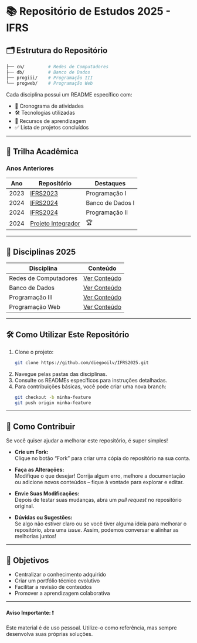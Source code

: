 # 📚 Repositório de Estudos 2025 - IFRS

## 🗂 Estrutura do Repositório

```bash
├── cn/         # Redes de Computadores
├── db/         # Banco de Dados
├── progiii/    # Programação III
└── progweb/    # Programação Web
```

Cada disciplina possui um README específico com:
- 📅 Cronograma de atividades
- 🛠 Tecnologias utilizadas
- 📖 Recursos de aprendizagem
- ✅ Lista de projetos concluídos

---

## 🚀 Trilha Acadêmica

### Anos Anteriores
| Ano | Repositório | Destaques |
|-----|-------------|-----------|
| 2023 | [IFRS2023](https://github.com/diegooilv/IFRS2023) | Programação I |
| 2024 | [IFRS2024](https://github.com/diegooilv/BancoDeDados-I-IFRS) | Banco de Dados I |
| 2024 | [IFRS2024](https://github.com/diegooilv/IFRS2024) | Programação II |
| 2024 | [Projeto Integrador](https://basesnumericas.pages.dev/) | 🏆 |

---

## 📌 Disciplinas 2025

| Disciplina              | Conteúdo              |
|-------------------------|-----------------------|
| Redes de Computadores   | [Ver Conteúdo](cn/)   |
| Banco de Dados          | [Ver Conteúdo](db/)   |
| Programação III         | [Ver Conteúdo](progiii/) |
| Programação Web         | [Ver Conteúdo](progweb/) |

---

## 🛠 Como Utilizar Este Repositório

1. Clone o projeto:
   ```bash
   git clone https://github.com/diegooilv/IFRS2025.git
   ```
2. Navegue pelas pastas das disciplinas.
3. Consulte os READMEs específicos para instruções detalhadas.
4. Para contribuições básicas, você pode criar uma nova branch:
   ```bash
   git checkout -b minha-feature
   git push origin minha-feature
   ```

---

## 🤝 Como Contribuir

Se você quiser ajudar a melhorar este repositório, é super simples!

- **Crie um Fork:**  
  Clique no botão “Fork” para criar uma cópia do repositório na sua conta.

- **Faça as Alterações:**  
  Modifique o que desejar! Corrija algum erro, melhore a documentação ou adicione novos conteúdos – fique à vontade para explorar e editar.

- **Envie Suas Modificações:**  
  Depois de testar suas mudanças, abra um *pull request* no repositório original. 

- **Dúvidas ou Sugestões:**  
  Se algo não estiver claro ou se você tiver alguma ideia para melhorar o repositório, abra uma *issue*. Assim, podemos conversar e alinhar as melhorias juntos!

---

## 🎯 Objetivos

- Centralizar o conhecimento adquirido
- Criar um portfólio técnico evolutivo
- Facilitar a revisão de conteúdos
- Promover a aprendizagem colaborativa

---

#### **Aviso Importante:** ❗  
Este material é de uso pessoal. Utilize-o como referência, mas sempre desenvolva suas próprias soluções.
